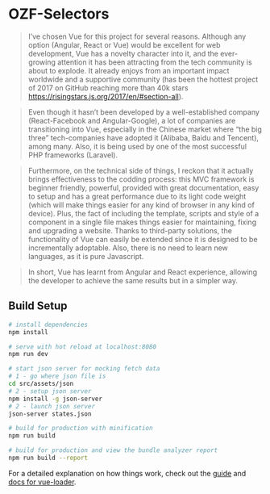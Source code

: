 # OZF-Selectors

> I’ve chosen Vue for this project for several reasons. Although any option (Angular, React or Vue) would be excellent for web development, Vue has a novelty character into it, and the ever-growing attention it has been attracting from the tech community is about to explode. It already enjoys from an important impact worldwide and a supportive community (has been the hottest project of 2017 on GitHub reaching more than 40k stars https://risingstars.js.org/2017/en/#section-all).

>Even though it hasn’t been developed by a well-established company (React-Facebook and Angular-Google), a lot of companies are transitioning into Vue, especially in the Chinese market where “the big three” tech-companies have adopted it (Alibaba, Baidu and Tencent), among many. Also, it is being used by one of the most successful PHP frameworks (Laravel). 

>Furthermore, on the technical side of things, I reckon that it actually brings effectiveness to the codding process: this MVC framework is beginner friendly, powerful, provided with great documentation, easy to setup and has a great performance due to its light code weight (which will make things easier for any kind of browser in any kind of device). Plus, the fact of including the template, scripts and style of a component in a single file makes things easier for maintaining, fixing and upgrading a website. Thanks to third-party solutions, the functionality of Vue can easily be extended since it is designed to be incrementally adoptable. Also, there is no need to learn new languages, as it is pure Javascript.

>In short, Vue has learnt from Angular and React experience, allowing the developer to achieve the same results but in a simpler way.    


## Build Setup

``` bash
# install dependencies
npm install

# serve with hot reload at localhost:8080
npm run dev

# start json server for mocking fetch data
# 1 - go where json file is
cd src/assets/json
# 2 - setup json server
npm install -g json-server
# 2 - launch json server
json-server states.json

# build for production with minification
npm run build

# build for production and view the bundle analyzer report
npm run build --report
```

For a detailed explanation on how things work, check out the [guide](http://vuejs-templates.github.io/webpack/) and [docs for vue-loader](http://vuejs.github.io/vue-loader).
